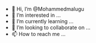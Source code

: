 - 👋 Hi, I’m @Mohammedmalugu
- 👀 I’m interested in ...
- 🌱 I’m currently learning ...
- 💞️ I’m looking to collaborate on ...
- 📫 How to reach me ...

<!---
Mohammedmalugu/Mohammedmalugu is a ✨ special ✨ repository because its `README.md` (this file) appears on your GitHub profile.
You can click the Preview link to take a look at your changes.
--->
